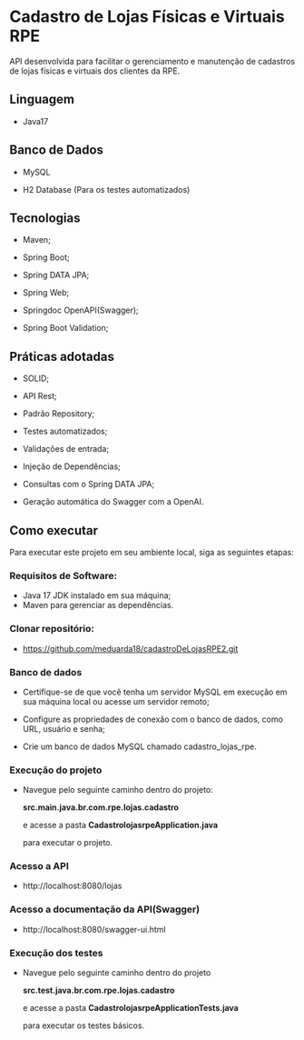 # Cadastro de Lojas Físicas e Virtuais RPE

API desenvolvida para facilitar o gerenciamento e manutenção de cadastros de lojas físicas e virtuais dos clientes da RPE.

## Linguagem 

* Java17

## Banco de Dados

* MySQL

* H2 Database (Para os testes automatizados)

## Tecnologias 

* Maven;

* Spring Boot;

* Spring DATA JPA;

* Spring Web;

* Springdoc OpenAPI(Swagger);

* Spring Boot Validation;

## Práticas adotadas

* SOLID;

* API Rest;

* Padrão Repository;

* Testes automatizados;

* Validações de entrada;

* Injeção de Dependências;

* Consultas com o Spring DATA JPA;

* Geração automática do Swagger com a OpenAI.

## Como executar

Para executar este projeto em seu ambiente local, siga as seguintes etapas:

### Requisitos de Software:

* Java 17 JDK instalado em sua máquina;
* Maven para gerenciar as dependências.

### Clonar repositório:

* https://github.com/meduarda18/cadastroDeLojasRPE2.git

### Banco de dados

* Certifique-se de que você tenha um servidor MySQL em execução em sua máquina local ou acesse um servidor remoto;

* Configure as propriedades de conexão com o banco de dados, como URL, usuário e senha;

* Crie um banco de dados MySQL chamado cadastro_lojas_rpe.

### Execução do projeto

* Navegue pelo seguinte caminho dentro do projeto:

  **src.main.java.br.com.rpe.lojas.cadastro**
 
  e acesse a pasta **CadastrolojasrpeApplication.java** 
 
  para executar o projeto.

### Acesso a API

* http://localhost:8080/lojas

### Acesso a documentação da API(Swagger)

* http://localhost:8080/swagger-ui.html

### Execução dos testes

* Navegue pelo seguinte caminho dentro do projeto

  **src.test.java.br.com.rpe.lojas.cadastro**

  e acesse a pasta **CadastrolojasrpeApplicationTests.java**
  
  para executar os testes básicos.
